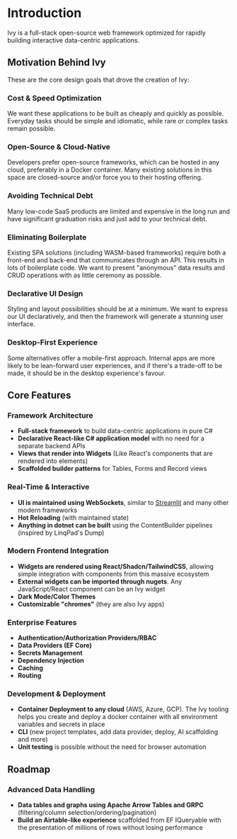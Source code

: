 ﻿# Introduction

Ivy is a full-stack open-source web framework optimized for rapidly building interactive data-centric applications.

<Embed Url="https://www.youtube.com/watch?v=pQKSQR9BfD8"/>

## Motivation Behind Ivy

These are the core design goals that drove the creation of Ivy:

### **Cost & Speed Optimization**

We want these applications to be built as cheaply and quickly as possible. Everyday tasks should be simple and idiomatic, while rare or complex tasks remain possible.

### **Open-Source & Cloud-Native**

Developers prefer open-source frameworks, which can be hosted in any cloud, preferably in a Docker container. Many existing solutions in this space are closed-source and/or force you to their hosting offering.

### **Avoiding Technical Debt**

Many low-code SaaS products are limited and expensive in the long run and have significant graduation risks and just add to your technical debt.

### **Eliminating Boilerplate**

Existing SPA solutions (including WASM-based frameworks) require both a front-end and back-end that communicates through an API. This results in lots of boilerplate code. We want to present "anonymous" data results and CRUD operations with as little ceremony as possible.

### **Declarative UI Design**

Styling and layout possibilities should be at a minimum. We want to express our UI declaratively, and then the framework will generate a stunning user interface.

### **Desktop-First Experience**

Some alternatives offer a mobile-first approach. Internal apps are more likely to be lean-forward user experiences, and if there's a trade-off to be made, it should be in the desktop experience's favour.

## Core Features

### **Framework Architecture**

- **Full-stack framework** to build data-centric applications in pure C#
- **Declarative React-like C# application model** with no need for a separate backend APIs
- **Views that render into Widgets** (Like React's components that are rendered into elements)
- **Scaffolded builder patterns** for Tables, Forms and Record views

### **Real-Time & Interactive**

- **UI is maintained using WebSockets**, similar to [Streamlit](https://streamlit.io/) and many other modern frameworks
- **Hot Reloading** (with maintained state)
- **Anything in dotnet can be built** using the ContentBuilder pipelines (inspired by LinqPad's Dump)

### **Modern Frontend Integration**

- **Widgets are rendered using React/Shadcn/TailwindCSS**, allowing simple integration with components from this massive ecosystem
- **External widgets can be imported through nugets**. Any JavaScript/React component can be an Ivy widget
- **Dark Mode/Color Themes**
- **Customizable "chromes"** (they are also Ivy apps)

### **Enterprise Features**

- **Authentication/Authorization Providers/RBAC**
- **Data Providers (EF Core)**
- **Secrets Management**
- **Dependency Injection**
- **Caching**
- **Routing**

### **Development & Deployment**

- **Container Deployment to any cloud** (AWS, Azure, GCP). The Ivy tooling helps you create and deploy a docker container with all environment variables and secrets in place
- **CLI** (new project templates, add data provider, deploy, AI scaffolding and more)
- **Unit testing** is possible without the need for browser automation

## Roadmap

### **Advanced Data Handling**

- **Data tables and graphs using Apache Arrow Tables and GRPC** (filtering/column selection/ordering/pagination)
- **Build an Airtable-like experience** scaffolded from EF IQueryable with the presentation of millions of rows without losing performance
